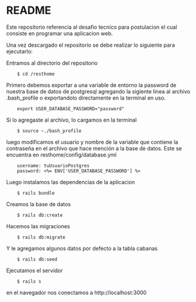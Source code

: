 # README

Este repositorio referencia al desafio tecnico para postulacion el cual
consiste en programar una aplicacion web.

Una vez descargado el repositorio se debe realizar lo siguiente para ejecutarlo:

Entramos al directorio del repositorio

```
    $ cd /resthome
```

Primero debemos exportar a una variable de entorno la password de nuestra 
base de datos de postgresql agregando la sigiente linea al archivo .bash_profile
o exportandolo directamente en la terminal en uso.

```
    export USER_DATABASE_PASSWORD="password"
```

Si lo agregaste al archivo, lo cargamos en la terminal

```
    $ source ~./bash_profile
```

luego modificamos el usuario y nombre de la variable que contiene la contraseña
en el archivo que hace mención a la base de datos. 
Este se encuentra en resthome/config/database.yml

```
    username: tuUsuarioPostgres
    password: <%= ENV['USER_DATABASE_PASSWORD'] %>
```

Luego instalamos las dependencias de la aplicacion

```
    $ rails bundle
```

Creamos la base de datos
```
    $ rails db:create
```

Hacemos las migraciones
```
    $ rails db:migrate
```

Y le agregamos algunos datos por defecto a la tabla cabanas
```
    $ rails db:seed
```

Ejecutamos el servidor
```
    $ rails s
```

en el navegador nos conectamos a http://localhost:3000
